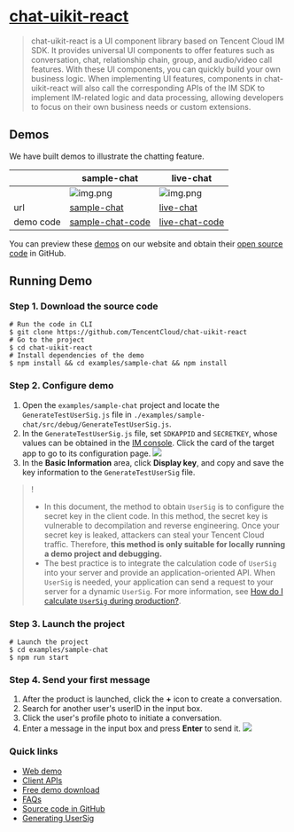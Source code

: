 # [chat-uikit-react](https://www.tencentcloud.com/document/product/1047/34279/)
>chat-uikit-react is a UI component library based on Tencent Cloud IM SDK. It provides universal UI components to offer features such as conversation, chat, relationship chain, group, and audio/video call features.
With these UI components, you can quickly build your own business logic.
When implementing UI features, components in chat-uikit-react will also call the corresponding APIs of the IM SDK to implement IM-related logic and data processing, allowing developers to focus on their own business needs or custom extensions.

## Demos
We have built demos to illustrate the chatting feature.

|  | sample-chat | live-chat |
| ------ | ------ | ------ |
|  | ![img.png](https://web.sdk.qcloud.com/im/demo/TUIkit/react-static/images/home.png) | ![img.png](https://web.sdk.qcloud.com/im/demo/TUIkit/react-static/images/live-demo.png) |
| url | [sample-chat](https://web.sdk.qcloud.com/im/demo/intl/index.html) | [live-chat](https://web.sdk.qcloud.com/im/demo/intl/index.html?scene=live) |
| demo code | [sample-chat-code](https://github.com/TencentCloud/chat-uikit-react/tree/main/examples/sample-chat) | [live-chat-code](https://github.com/TencentCloud/chat-uikit-react/tree/main/examples/live-chat) |

 You can preview these [demos](https://web.sdk.qcloud.com/im/demo/intl/index.html) on our website and obtain their [open source code](https://github.com/TencentCloud/chat-uikit-react) in GitHub.


## Running Demo

### Step 1. Download the source code
```
# Run the code in CLI
$ git clone https://github.com/TencentCloud/chat-uikit-react
# Go to the project  
$ cd chat-uikit-react
# Install dependencies of the demo
$ npm install && cd examples/sample-chat && npm install
```
### Step 2. Configure demo
1. Open the `examples/sample-chat` project and locate the `GenerateTestUserSig.js` file in `./examples/sample-chat/src/debug/GenerateTestUserSig.js`.
2. In the `GenerateTestUserSig.js` file, set `SDKAPPID` and `SECRETKEY`, whose values can be obtained in the [IM console](https://console.tencentcloud.com/im). Click the card of the target app to go to its configuration page.
   ![](https://qcloudimg.tencent-cloud.cn/raw/8d469e975f1ca5a2f3dbc9c6fe8774f5.png)
3. In the **Basic Information** area, click **Display key**, and copy and save the key information to the `GenerateTestUserSig` file.
>!
>- In this document, the method to obtain `UserSig` is to configure the secret key in the client code. In this method, the secret key is vulnerable to decompilation and reverse engineering. Once your secret key is leaked, attackers can steal your Tencent Cloud traffic. Therefore, **this method is only suitable for locally running a demo project and debugging.**
>- The best practice is to integrate the calculation code of `UserSig` into your server and provide an application-oriented API. When `UserSig` is needed, your application can send a request to your server for a dynamic `UserSig`. For more information, see [How do I calculate `UserSig` during production?](https://www.tencentcloud.com/document/product/1047/34385).

### Step 3. Launch the project
```
# Launch the project
$ cd examples/sample-chat
$ npm run start
```

### Step 4. Send your first message
1. After the product is launched, click the **+** icon to create a conversation.
2. Search for another user's userID in the input box.
3. Click the user's profile photo to initiate a conversation.
4. Enter a message in the input box and press **Enter** to send it.
   ![](https://web.sdk.qcloud.com/im/demo/TUIkit/react-static/images/chat-English.gif)

### Quick links
- [Web demo](https://web.sdk.qcloud.com/im/demo/intl/index.html)
- [Client APIs](https://www.tencentcloud.com/document/product/1047/33999)
- [Free demo download](https://www.tencentcloud.com/document/product/1047/34279)
- [FAQs](https://www.tencentcloud.com/document/product/1047/34455)
- [Source code in GitHub](https://github.com/TencentCloud/chat-uikit-react)
- [Generating UserSig](https://www.tencentcloud.com/document/product/1047/34385)

